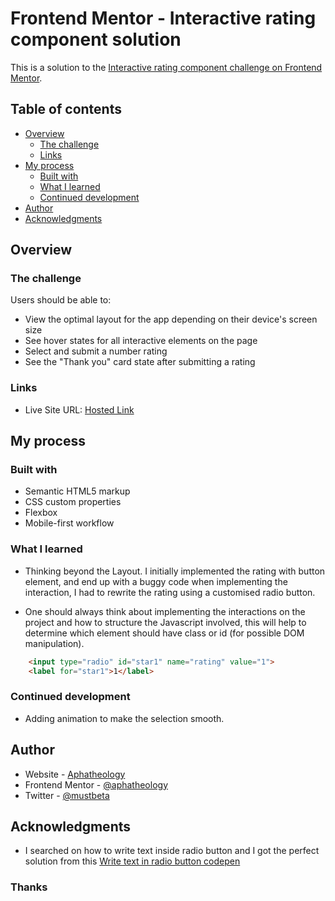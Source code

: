 # Frontend Mentor - Interactive rating component solution

This is a solution to the [Interactive rating component challenge on Frontend Mentor](https://www.frontendmentor.io/challenges/interactive-rating-component-koxpeBUmI).

## Table of contents

- [Overview](#overview)
  - [The challenge](#the-challenge)
  - [Links](#links)
- [My process](#my-process)
  - [Built with](#built-with)
  - [What I learned](#what-i-learned)
  - [Continued development](#continued-development)
- [Author](#author)
- [Acknowledgments](#acknowledgments)


## Overview

### The challenge

Users should be able to:

- View the optimal layout for the app depending on their device's screen size
- See hover states for all interactive elements on the page
- Select and submit a number rating
- See the "Thank you" card state after submitting a rating


### Links

- Live Site URL: [Hosted Link](https://aphatheology.github.io/Interactive-Rating-Component/)

## My process

### Built with

- Semantic HTML5 markup
- CSS custom properties
- Flexbox
- Mobile-first workflow

### What I learned

- Thinking beyond the Layout. I initially implemented the rating with button element, and end up with a buggy code when implementing the interaction, I had to rewrite the rating using a customised radio button.

- One should always think about implementing the interactions on the project and how to structure the Javascript involved, this will help to determine which element should have class or id (for possible DOM manipulation).

```html
    <input type="radio" id="star1" name="rating" value="1">
	<label for="star1">1</label>
```

### Continued development

- Adding animation to make the selection smooth.


## Author

- Website - [Aphatheology](https://www.github.com/aphatheology)
- Frontend Mentor - [@aphatheology](https://www.frontendmentor.io/profile/aphatheology)
- Twitter - [@mustbeta](https://www.twitter.com/mustbeta)


## Acknowledgments

- I searched on how to write text inside radio button and I got the perfect solution from this  [Write text in radio button codepen](https://codepen.io/w3programmings/pen/zzRKpy)

### Thanks
